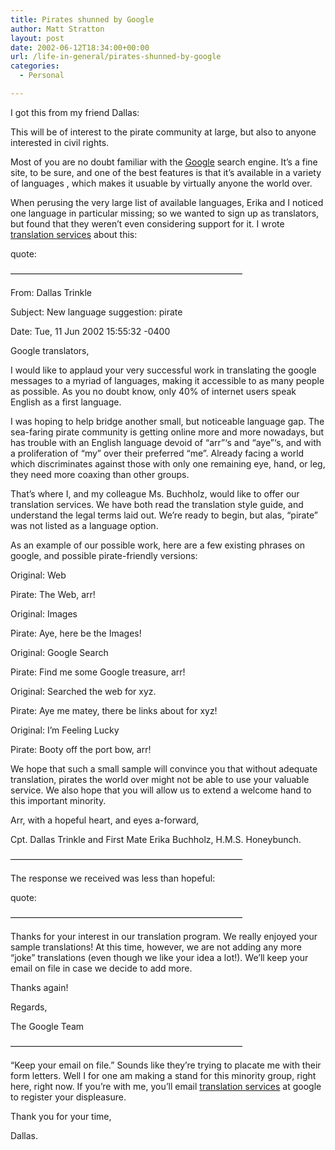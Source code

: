 ```yaml
---
title: Pirates shunned by Google
author: Matt Stratton
layout: post
date: 2002-06-12T18:34:00+00:00
url: /life-in-general/pirates-shunned-by-google
categories:
  - Personal

---
```

I got this from my friend Dallas:

This will be of interest to the pirate community at large, but also to anyone interested in civil rights.
  
Most of you are no doubt familiar with the [Google][1] search engine. It&#8217;s a fine site, to be sure, and one of the best features is that it&#8217;s available in a variety of languages , which makes it usuable by virtually anyone the world over.

When perusing the very large list of available languages, Erika and I noticed one language in particular missing; so we wanted to sign up as translators, but found that they weren&#8217;t even considering support for it. I wrote [translation services][2] about this:

quote:
  
&#8212;&#8212;&#8212;&#8212;&#8212;&#8212;&#8212;&#8212;&#8212;&#8212;&#8212;&#8212;&#8212;&#8212;&#8212;&#8212;&#8212;&#8212;&#8212;&#8212;&#8212;&#8212;&#8212;&#8212;&#8212;&#8212;&#8211;

From: Dallas Trinkle
  
Subject: New language suggestion: pirate
  
Date: Tue, 11 Jun 2002 15:55:32 -0400
  
Google translators,

I would like to applaud your very successful work in translating the google messages to a myriad of languages, making it accessible to as many people as possible. As you no doubt know, only 40% of internet users speak English as a first language.

I was hoping to help bridge another small, but noticeable language gap. The sea-faring pirate community is getting online more and more nowadays, but has trouble with an English language devoid of &#8220;arr&#8221;&#8216;s and &#8220;aye&#8221;&#8216;s, and with a proliferation of &#8220;my&#8221; over their preferred &#8220;me&#8221;. Already facing a world which discriminates against those with only one remaining eye, hand, or leg, they need more coaxing than other groups.

That&#8217;s where I, and my colleague Ms. Buchholz, would like to offer our translation services. We have both read the translation style guide, and understand the legal terms laid out. We&#8217;re ready to begin, but alas, &#8220;pirate&#8221; was not listed as a language option.

As an example of our possible work, here are a few existing phrases on google, and possible pirate-friendly versions:

Original: Web
  
Pirate: The Web, arr!

Original: Images
  
Pirate: Aye, here be the Images!

Original: Google Search
  
Pirate: Find me some Google treasure, arr!

Original: Searched the web for xyz.
  
Pirate: Aye me matey, there be links about for xyz!

Original: I&#8217;m Feeling Lucky
  
Pirate: Booty off the port bow, arr!

We hope that such a small sample will convince you that without adequate translation, pirates the world over might not be able to use your valuable service. We also hope that you will allow us to extend a welcome hand to this important minority.

Arr, with a hopeful heart, and eyes a-forward,

Cpt. Dallas Trinkle and First Mate Erika Buchholz, H.M.S. Honeybunch.

&#8212;&#8212;&#8212;&#8212;&#8212;&#8212;&#8212;&#8212;&#8212;&#8212;&#8212;&#8212;&#8212;&#8212;&#8212;&#8212;&#8212;&#8212;&#8212;&#8212;&#8212;&#8212;&#8212;&#8212;&#8212;&#8212;&#8211;

The response we received was less than hopeful:

quote:
  
&#8212;&#8212;&#8212;&#8212;&#8212;&#8212;&#8212;&#8212;&#8212;&#8212;&#8212;&#8212;&#8212;&#8212;&#8212;&#8212;&#8212;&#8212;&#8212;&#8212;&#8212;&#8212;&#8212;&#8212;&#8212;&#8212;&#8211;

Thanks for your interest in our translation program. We really enjoyed your sample translations! At this time, however, we are not adding any more &#8220;joke&#8221; translations (even though we like your idea a lot!). We&#8217;ll keep your email on file in case we decide to add more.
  
Thanks again!

Regards,
  
The Google Team

&#8212;&#8212;&#8212;&#8212;&#8212;&#8212;&#8212;&#8212;&#8212;&#8212;&#8212;&#8212;&#8212;&#8212;&#8212;&#8212;&#8212;&#8212;&#8212;&#8212;&#8212;&#8212;&#8212;&#8212;&#8212;&#8212;&#8211;

&#8220;Keep your email on file.&#8221; Sounds like they&#8217;re trying to placate me with their form letters. Well I for one am making a stand for this minority group, right here, right now. If you&#8217;re with me, you&#8217;ll email [translation services][3] at google to register your displeasure.

Thank you for your time,

Dallas.

 [1]: https://www.google.com
 [2]: javascript:DeCryptX('2v3u0a3q3v3o2c2v0i1p1o1.1t0e3u0v0i2e2g1t3C1h1p0o3j0l0e311d2q3p')
 [3]: javascript:DeCryptX('0t1s1b1o0s1m1b1u2k3r2p1.1t3h1s3y0i0c1f0s2B2i0o1p3j2n0e0.3f0o2o')
